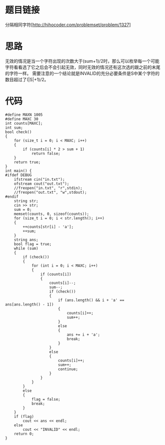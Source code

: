 # 题目链接
分隔相同字符[http://hihocoder.com/problemset/problem/1327]

# 思路
无效的情况是当一个字符出现的次数大于(sum+1)/2时，那么可以枚举每一个可能字符看看选了它之后会不会引起无效，同时无效的情况还有这次选的跟之前的末尾的字符一样。
需要注意的一个结论就是INVALID的充分必要条件是S中某个字符的数目超过了(|S|+1)/2。

# 代码
	#define MAXN 1005
	#define MAXC 30
	int counts[MAXC];
	int sum;
	bool check()
	{
		for (size_t i = 0; i < MAXC; i++)
		{
			if (counts[i] * 2 > sum + 1)
				return false;
		}
		return true;
	}
	int main() {
	#ifdef DEBUG
		ifstream cin("in.txt");
		ofstream cout("out.txt");
		//freopen("in.txt", "r",stdin);
		//freopen("out.txt", "w",stdout);
	#endif
		string str;
		cin >> str;
		sum = 0;
		memset(counts, 0, sizeof(counts));
		for (size_t i = 0; i < str.length(); i++)
		{
			++counts[str[i] - 'a'];
			++sum;
		}
		string ans;
		bool flag = true;
		while (sum)
		{
			if (check())
			{
				for (int i = 0; i < MAXC; i++)
				{
					if (counts[i])
					{
						counts[i]--;
						sum--;
						if (check())
						{
							if (ans.length() && i + 'a' == ans[ans.length() - 1])
							{
								counts[i]++;
								sum++;
							}
							else
							{
								ans += i + 'a';
								break;
							}
						}
						else
						{
							counts[i]++;
							sum++;
							continue;
						}
					}
				}
			}
			else
			{
				flag = false;
				break;
			}
		}
		if (flag)
			cout << ans << endl;
		else
			cout << "INVALID" << endl;
		return 0;
	}
